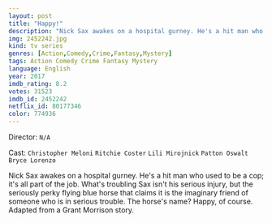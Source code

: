 ```yaml
---
layout: post
title: "Happy!"
description: "Nick Sax awakes on a hospital gurney. He's a hit man who used to be a cop; it's all part of the job. What's troubling Sax isn't his serious injury, but the seriously perky flying blue horse that claims it is the imaginary friend of someone who is in serious trouble. The horse's name? Happy, of course. Adapted from a Grant Morrison story..."
img: 2452242.jpg
kind: tv series
genres: [Action,Comedy,Crime,Fantasy,Mystery]
tags: Action Comedy Crime Fantasy Mystery 
language: English
year: 2017
imdb_rating: 8.2
votes: 31523
imdb_id: 2452242
netflix_id: 80177346
color: 774936
---
```

Director: `N/A`  

Cast: `Christopher Meloni` `Ritchie Coster` `Lili Mirojnick` `Patton Oswalt` `Bryce Lorenzo` 

Nick Sax awakes on a hospital gurney. He's a hit man who used to be a cop; it's all part of the job. What's troubling Sax isn't his serious injury, but the seriously perky flying blue horse that claims it is the imaginary friend of someone who is in serious trouble. The horse's name? Happy, of course. Adapted from a Grant Morrison story.